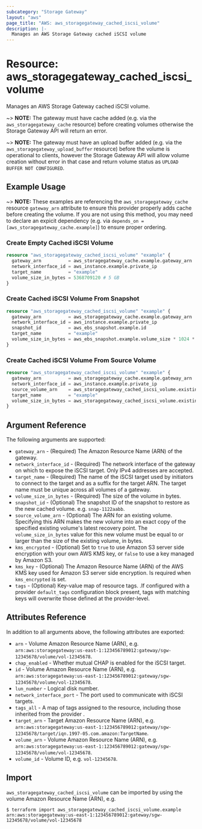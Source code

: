 ```yaml
---
subcategory: "Storage Gateway"
layout: "aws"
page_title: "AWS: aws_storagegateway_cached_iscsi_volume"
description: |-
  Manages an AWS Storage Gateway cached iSCSI volume
---
```


# Resource: aws_storagegateway_cached_iscsi_volume

Manages an AWS Storage Gateway cached iSCSI volume.

~> **NOTE:** The gateway must have cache added (e.g. via the `aws_storagegateway_cache` resource) before creating volumes otherwise the Storage Gateway API will return an error.

~> **NOTE:** The gateway must have an upload buffer added (e.g. via the `aws_storagegateway_upload_buffer` resource) before the volume is operational to clients, however the Storage Gateway API will allow volume creation without error in that case and return volume status as `UPLOAD BUFFER NOT CONFIGURED`.

## Example Usage

~> **NOTE:** These examples are referencing the `aws_storagegateway_cache` resource `gateway_arn` attribute to ensure this provider properly adds cache before creating the volume. If you are not using this method, you may need to declare an expicit dependency (e.g. via `depends_on = [aws_storagegateway_cache.example]`) to ensure proper ordering.

### Create Empty Cached iSCSI Volume

```terraform
resource "aws_storagegateway_cached_iscsi_volume" "example" {
  gateway_arn          = aws_storagegateway_cache.example.gateway_arn
  network_interface_id = aws_instance.example.private_ip
  target_name          = "example"
  volume_size_in_bytes = 5368709120 # 5 GB
}
```

### Create Cached iSCSI Volume From Snapshot

```terraform
resource "aws_storagegateway_cached_iscsi_volume" "example" {
  gateway_arn          = aws_storagegateway_cache.example.gateway_arn
  network_interface_id = aws_instance.example.private_ip
  snapshot_id          = aws_ebs_snapshot.example.id
  target_name          = "example"
  volume_size_in_bytes = aws_ebs_snapshot.example.volume_size * 1024 * 1024 * 1024
}
```

### Create Cached iSCSI Volume From Source Volume

```terraform
resource "aws_storagegateway_cached_iscsi_volume" "example" {
  gateway_arn          = aws_storagegateway_cache.example.gateway_arn
  network_interface_id = aws_instance.example.private_ip
  source_volume_arn    = aws_storagegateway_cached_iscsi_volume.existing.arn
  target_name          = "example"
  volume_size_in_bytes = aws_storagegateway_cached_iscsi_volume.existing.volume_size_in_bytes
}
```

## Argument Reference

The following arguments are supported:

* `gateway_arn` - (Required) The Amazon Resource Name (ARN) of the gateway.
* `network_interface_id` - (Required) The network interface of the gateway on which to expose the iSCSI target. Only IPv4 addresses are accepted.
* `target_name` - (Required) The name of the iSCSI target used by initiators to connect to the target and as a suffix for the target ARN. The target name must be unique across all volumes of a gateway.
* `volume_size_in_bytes` - (Required) The size of the volume in bytes.
* `snapshot_id` - (Optional) The snapshot ID of the snapshot to restore as the new cached volume. e.g. `snap-1122aabb`.
* `source_volume_arn` - (Optional) The ARN for an existing volume. Specifying this ARN makes the new volume into an exact copy of the specified existing volume's latest recovery point. The `volume_size_in_bytes` value for this new volume must be equal to or larger than the size of the existing volume, in bytes.
* `kms_encrypted` - (Optional) Set to `true` to use Amazon S3 server side encryption with your own AWS KMS key, or `false` to use a key managed by Amazon S3.
* `kms_key` - (Optional) The Amazon Resource Name (ARN) of the AWS KMS key used for Amazon S3 server side encryption. Is required when `kms_encrypted` is set.
* `tags` - (Optional) Key-value map of resource tags. .If configured with a provider `default_tags` configuration block present, tags with matching keys will overwrite those defined at the provider-level.

## Attributes Reference

In addition to all arguments above, the following attributes are exported:

* `arn` - Volume Amazon Resource Name (ARN), e.g. `arn:aws:storagegateway:us-east-1:123456789012:gateway/sgw-12345678/volume/vol-12345678`.
* `chap_enabled` - Whether mutual CHAP is enabled for the iSCSI target.
* `id` - Volume Amazon Resource Name (ARN), e.g. `arn:aws:storagegateway:us-east-1:123456789012:gateway/sgw-12345678/volume/vol-12345678`.
* `lun_number` - Logical disk number.
* `network_interface_port` - The port used to communicate with iSCSI targets.
* `tags_all` - A map of tags assigned to the resource, including those inherited from the provider .
* `target_arn` - Target Amazon Resource Name (ARN), e.g. `arn:aws:storagegateway:us-east-1:123456789012:gateway/sgw-12345678/target/iqn.1997-05.com.amazon:TargetName`.
* `volume_arn` - Volume Amazon Resource Name (ARN), e.g. `arn:aws:storagegateway:us-east-1:123456789012:gateway/sgw-12345678/volume/vol-12345678`.
* `volume_id` - Volume ID, e.g. `vol-12345678`.

## Import

`aws_storagegateway_cached_iscsi_volume` can be imported by using the volume Amazon Resource Name (ARN), e.g.

```
$ terraform import aws_storagegateway_cached_iscsi_volume.example arn:aws:storagegateway:us-east-1:123456789012:gateway/sgw-12345678/volume/vol-12345678
```

